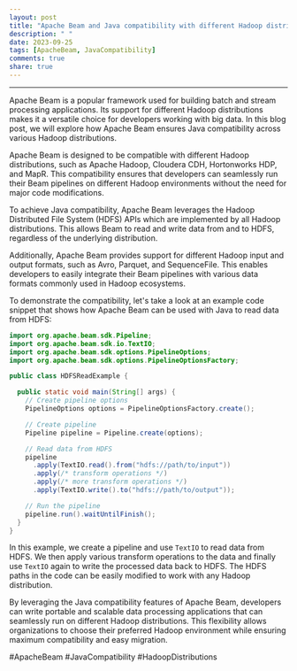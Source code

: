 ```yaml
---
layout: post
title: "Apache Beam and Java compatibility with different Hadoop distributions"
description: " "
date: 2023-09-25
tags: [ApacheBeam, JavaCompatibility]
comments: true
share: true
---
```


---
Apache Beam is a popular framework used for building batch and stream processing applications. Its support for different Hadoop distributions makes it a versatile choice for developers working with big data. In this blog post, we will explore how Apache Beam ensures Java compatibility across various Hadoop distributions.

Apache Beam is designed to be compatible with different Hadoop distributions, such as Apache Hadoop, Cloudera CDH, Hortonworks HDP, and MapR. This compatibility ensures that developers can seamlessly run their Beam pipelines on different Hadoop environments without the need for major code modifications.

To achieve Java compatibility, Apache Beam leverages the Hadoop Distributed File System (HDFS) APIs which are implemented by all Hadoop distributions. This allows Beam to read and write data from and to HDFS, regardless of the underlying distribution.

Additionally, Apache Beam provides support for different Hadoop input and output formats, such as Avro, Parquet, and SequenceFile. This enables developers to easily integrate their Beam pipelines with various data formats commonly used in Hadoop ecosystems.

To demonstrate the compatibility, let's take a look at an example code snippet that shows how Apache Beam can be used with Java to read data from HDFS:

```java
import org.apache.beam.sdk.Pipeline;
import org.apache.beam.sdk.io.TextIO;
import org.apache.beam.sdk.options.PipelineOptions;
import org.apache.beam.sdk.options.PipelineOptionsFactory;

public class HDFSReadExample {

  public static void main(String[] args) {
    // Create pipeline options
    PipelineOptions options = PipelineOptionsFactory.create();

    // Create pipeline
    Pipeline pipeline = Pipeline.create(options);

    // Read data from HDFS
    pipeline
      .apply(TextIO.read().from("hdfs://path/to/input"))
      .apply(/* transform operations */)
      .apply(/* more transform operations */)
      .apply(TextIO.write().to("hdfs://path/to/output"));

    // Run the pipeline
    pipeline.run().waitUntilFinish();
  }
}
```

In this example, we create a pipeline and use `TextIO` to read data from HDFS. We then apply various transform operations to the data and finally use `TextIO` again to write the processed data back to HDFS. The HDFS paths in the code can be easily modified to work with any Hadoop distribution.

By leveraging the Java compatibility features of Apache Beam, developers can write portable and scalable data processing applications that can seamlessly run on different Hadoop distributions. This flexibility allows organizations to choose their preferred Hadoop environment while ensuring maximum compatibility and easy migration.

#ApacheBeam #JavaCompatibility #HadoopDistributions